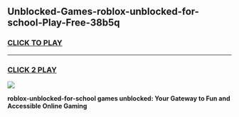 
## Unblocked-Games-roblox-unblocked-for-school-Play-Free-38b5q
<h3>
<a href="https://premium76.site?title=roblox-unblocked-for-school&ref=18A">CLICK TO PLAY</a></h3>
<hr>

<h3>
<a href="https://premium76.site?title=roblox-unblocked-for-school&ref=18A">CLICK 2 PLAY</a>
  
</h3>

<a href="https://premium76.site?title=roblox-unblocked-for-school&ref=18A"><img src="https://clearcache.store/games.png"></a>


**roblox-unblocked-for-school games unblocked: Your Gateway to Fun and Accessible Online Gaming**
